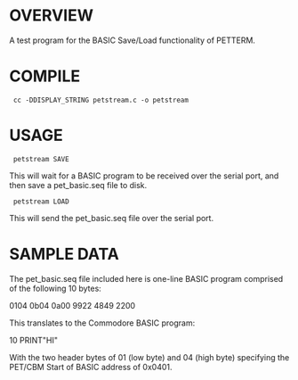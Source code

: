 # OVERVIEW

A test program for the BASIC Save/Load functionality of PETTERM.

# COMPILE

` cc -DDISPLAY_STRING petstream.c -o petstream`

# USAGE

` petstream SAVE`

This will wait for a BASIC program to be received over the serial port, and then save a pet_basic.seq file to disk.

` petstream LOAD`

This will send the pet_basic.seq file over the serial port.

# SAMPLE DATA

The pet_basic.seq file included here is one-line BASIC program comprised of the following 10 bytes:

0104 0b04 0a00 9922 4849 2200

This translates to the Commodore BASIC program:

10 PRINT"HI"

With the two header bytes of 01 (low byte) and 04 (high byte) specifying the PET/CBM Start of BASIC address of 0x0401.
